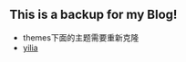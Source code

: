 ## This is a backup for my Blog!

- themes下面的主题需要重新克隆
- [yilia](https://github.com/litten/hexo-theme-yilia.git)